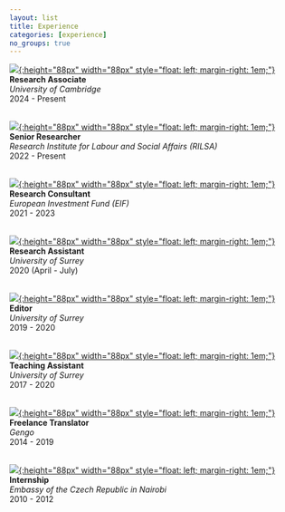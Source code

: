 ```yaml
---
layout: list
title: Experience
categories: [experience]
no_groups: true
---
```


[![](/assets/img/Cambridge.jpg){:height="88px" width="88px" style="float: left; margin-right: 1em;"}](https://www.bennettinstitute.cam.ac.uk/) **Research Associate** <br>
*University of Cambridge* <br>
2024 - Present <br> <br>

[![](/assets/img/RILSA.png){:height="88px" width="88px" style="float: left; margin-right: 1em;"}](https://www.rilsa.cz/en/) **Senior Researcher** <br>
*Research Institute for Labour and Social Affairs (RILSA)* <br>
2022 - Present <br> <br>

[![](/assets/img/EIF.png){:height="88px" width="88px" style="float: left; margin-right: 1em;"}](https://www.eif.org/index.htm) **Research Consultant** <br>
*European Investment Fund (EIF)* <br>
2021 - 2023 <br> <br>

[![](/assets/img/Surrey.jpg){:height="88px" width="88px" style="float: left; margin-right: 1em;"}](https://www.surrey.ac.uk/school-economics) **Research Assistant** <br>
*University of Surrey* <br>
2020 (April - July) <br> <br>

[![](/assets/img/Surrey.jpg){:height="88px" width="88px" style="float: left; margin-right: 1em;"}](https://www.surrey.ac.uk/school-economics) **Editor** <br>
*University of Surrey* <br>
2019 - 2020 <br> <br>

[![](/assets/img/Surrey.jpg){:height="88px" width="88px" style="float: left; margin-right: 1em;"}](https://www.surrey.ac.uk/school-economics) **Teaching Assistant** <br>
*University of Surrey* <br>
2017 - 2020 <br> <br>

[![](/assets/img/Gengo.jpg){:height="88px" width="88px" style="float: left; margin-right: 1em;"}](https://gengo.com/) **Freelance Translator** <br>
*Gengo* <br>
2014 - 2019 <br> <br>

[![](/assets/img/Embassy.png){:height="88px" width="88px" style="float: left; margin-right: 1em;"}](https://www.mzv.cz/nairobi/en/index.html) **Internship** <br>
*Embassy of the Czech Republic in Nairobi* <br>
2010 - 2012 <br> <br>

